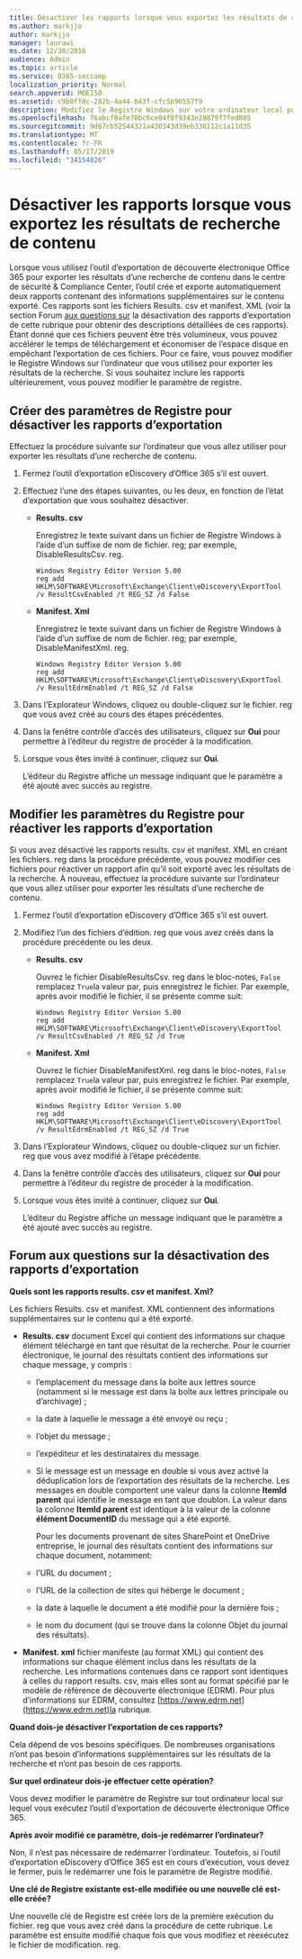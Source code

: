 ```yaml
---
title: Désactiver les rapports lorsque vous exportez les résultats de recherche de contenu
ms.author: markjjo
author: markjjo
manager: laurawi
ms.date: 12/30/2016
audience: Admin
ms.topic: article
ms.service: O365-seccomp
localization_priority: Normal
search.appverid: MOE150
ms.assetid: c9b0ff0c-282b-4a44-b43f-cfc5b96557f9
description: Modifiez le Registre Windows sur votre ordinateur local pour désactiver les rapports lorsque vous exportez les résultats d’une recherche de contenu à partir du centre de sécurité & conformité dans Office 365. La désactivation de ces rapports permet d’accélérer le temps de téléchargement et d’économiser de l’espace disque.
ms.openlocfilehash: f6abcf8afe70bc6ce04f0f9343e28879f7fed885
ms.sourcegitcommit: 9d67cb52544321a430343d39eb336112c1a11d35
ms.translationtype: MT
ms.contentlocale: fr-FR
ms.lasthandoff: 05/17/2019
ms.locfileid: "34154826"
---
```

# <a name="disable-reports-when-you-export-content-search-results"></a>Désactiver les rapports lorsque vous exportez les résultats de recherche de contenu

Lorsque vous utilisez l’outil d’exportation de découverte électronique Office 365 pour exporter les résultats d’une recherche de contenu dans le centre de sécurité & Compliance Center, l’outil crée et exporte automatiquement deux rapports contenant des informations supplémentaires sur le contenu exporté. Ces rapports sont les fichiers Results. csv et manifest. XML (voir la section Forum [aux questions sur](#frequently-asked-questions-about-disabling-export-reports) la désactivation des rapports d’exportation de cette rubrique pour obtenir des descriptions détaillées de ces rapports). Étant donné que ces fichiers peuvent être très volumineux, vous pouvez accélérer le temps de téléchargement et économiser de l’espace disque en empêchant l’exportation de ces fichiers. Pour ce faire, vous pouvez modifier le Registre Windows sur l’ordinateur que vous utilisez pour exporter les résultats de la recherche. Si vous souhaitez inclure les rapports ultérieurement, vous pouvez modifier le paramètre de registre. 
  
## <a name="create-registry-settings-to-disable-the-export-reports"></a>Créer des paramètres de Registre pour désactiver les rapports d’exportation

Effectuez la procédure suivante sur l’ordinateur que vous allez utiliser pour exporter les résultats d’une recherche de contenu.
  
1. Fermez l’outil d’exportation eDiscovery d’Office 365 s’il est ouvert.
    
2. Effectuez l’une des étapes suivantes, ou les deux, en fonction de l’état d’exportation que vous souhaitez désactiver.
    
    - **Results. csv**
    
      Enregistrez le texte suivant dans un fichier de Registre Windows à l’aide d’un suffixe de nom de fichier. reg; par exemple, DisableResultsCsv. reg.
    
      ```
      Windows Registry Editor Version 5.00
      reg add HKLM\SOFTWARE\Microsoft\Exchange\Client\eDiscovery\ExportTool /v ResultCsvEnabled /t REG_SZ /d False 
      ```

    - **Manifest. Xml**
    
      Enregistrez le texte suivant dans un fichier de Registre Windows à l’aide d’un suffixe de nom de fichier. reg; par exemple, DisableManifestXml. reg.
    
      ```
      Windows Registry Editor Version 5.00
      reg add HKLM\SOFTWARE\Microsoft\Exchange\Client\eDiscovery\ExportTool /v ResultEdrmEnabled /t REG_SZ /d False 
      ```

3. Dans l’Explorateur Windows, cliquez ou double-cliquez sur le fichier. reg que vous avez créé au cours des étapes précédentes.
    
4. Dans la fenêtre contrôle d’accès des utilisateurs, cliquez sur **Oui** pour permettre à l’éditeur du registre de procéder à la modification. 
    
5. Lorsque vous êtes invité à continuer, cliquez sur **Oui**.
    
    L’éditeur du Registre affiche un message indiquant que le paramètre a été ajouté avec succès au registre.
  
## <a name="edit-registry-settings-to-re-enable-the-export-reports"></a>Modifier les paramètres du Registre pour réactiver les rapports d’exportation

Si vous avez désactivé les rapports results. csv et manifest. XML en créant les fichiers. reg dans la procédure précédente, vous pouvez modifier ces fichiers pour réactiver un rapport afin qu’il soit exporté avec les résultats de la recherche. À nouveau, effectuez la procédure suivante sur l’ordinateur que vous allez utiliser pour exporter les résultats d’une recherche de contenu.
  
1. Fermez l’outil d’exportation eDiscovery d’Office 365 s’il est ouvert.
    
2. Modifiez l’un des fichiers d’édition. reg que vous avez créés dans la procédure précédente ou les deux.
    
    - **Results. csv**
    
        Ouvrez le fichier DisableResultsCsv. reg dans le bloc-notes, `False` remplacez `True`la valeur par, puis enregistrez le fichier. Par exemple, après avoir modifié le fichier, il se présente comme suit:
    
        ```
        Windows Registry Editor Version 5.00
      reg add HKLM\SOFTWARE\Microsoft\Exchange\Client\eDiscovery\ExportTool /v ResultCsvEnabled /t REG_SZ /d True
        ```

    - **Manifest. Xml**
    
        Ouvrez le fichier DisableManifestXml. reg dans le bloc-notes, `False` remplacez `True`la valeur par, puis enregistrez le fichier. Par exemple, après avoir modifié le fichier, il se présente comme suit:
    
      ```
      Windows Registry Editor Version 5.00
      reg add HKLM\SOFTWARE\Microsoft\Exchange\Client\eDiscovery\ExportTool /v ResultEdrmEnabled /t REG_SZ /d True
      ```

3. Dans l’Explorateur Windows, cliquez ou double-cliquez sur un fichier. reg que vous avez modifié à l’étape précédente.
    
4. Dans la fenêtre contrôle d’accès des utilisateurs, cliquez sur **Oui** pour permettre à l’éditeur du registre de procéder à la modification. 
    
5. Lorsque vous êtes invité à continuer, cliquez sur **Oui**.
    
    L’éditeur du Registre affiche un message indiquant que le paramètre a été ajouté avec succès au registre.
  
## <a name="frequently-asked-questions-about-disabling-export-reports"></a>Forum aux questions sur la désactivation des rapports d’exportation
<a name="faqs"> </a>

 **Quels sont les rapports results. csv et manifest. Xml?**
  
Les fichiers Results. csv et manifest. XML contiennent des informations supplémentaires sur le contenu qui a été exporté.
  
- **Results. csv** document Excel qui contient des informations sur chaque élément téléchargé en tant que résultat de la recherche. Pour le courrier électronique, le journal des résultats contient des informations sur chaque message, y compris : 
    
  - l’emplacement du message dans la boîte aux lettres source (notamment si le message est dans la boîte aux lettres principale ou d’archivage) ;
    
  - la date à laquelle le message a été envoyé ou reçu ;
    
  - l’objet du message ;
    
  - l’expéditeur et les destinataires du message.
    
  - Si le message est un message en double si vous avez activé la déduplication lors de l’exportation des résultats de la recherche. Les messages en double comportent une valeur dans la colonne **ItemId parent** qui identifie le message en tant que doublon. La valeur dans la colonne **ItemId parent** est identique à la valeur de la colonne **élément DocumentID** du message qui a été exporté. 
    
    Pour les documents provenant de sites SharePoint et OneDrive entreprise, le journal des résultats contient des informations sur chaque document, notamment:
    
  - l’URL du document ;
    
  - l’URL de la collection de sites qui héberge le document ;
    
  - la date à laquelle le document a été modifié pour la dernière fois ;
    
  - le nom du document (qui se trouve dans la colonne Objet du journal des résultats).
    
- **Manifest. xml** fichier manifeste (au format XML) qui contient des informations sur chaque élément inclus dans les résultats de la recherche. Les informations contenues dans ce rapport sont identiques à celles du rapport results. csv, mais elles sont au format spécifié par le modèle de référence de découverte électronique (EDRM). Pour plus d’informations sur EDRM, consultez [https://www.edrm.net](https://www.edrm.net)la rubrique.
    
 **Quand dois-je désactiver l’exportation de ces rapports?**
  
Cela dépend de vos besoins spécifiques. De nombreuses organisations n’ont pas besoin d’informations supplémentaires sur les résultats de la recherche et n’ont pas besoin de ces rapports.
  
 **Sur quel ordinateur dois-je effectuer cette opération?**
  
 Vous devez modifier le paramètre de Registre sur tout ordinateur local sur lequel vous exécutez l’outil d’exportation de découverte électronique Office 365. 
  
 **Après avoir modifié ce paramètre, dois-je redémarrer l’ordinateur?**
  
Non, il n’est pas nécessaire de redémarrer l’ordinateur. Toutefois, si l’outil d’exportation eDiscovery d’Office 365 est en cours d’exécution, vous devez le fermer, puis le redémarrer une fois le paramètre de Registre modifié.
  
 **Une clé de Registre existante est-elle modifiée ou une nouvelle clé est-elle créée?**
  
Une nouvelle clé de Registre est créée lors de la première exécution du fichier. reg que vous avez créé dans la procédure de cette rubrique. Le paramètre est ensuite modifié chaque fois que vous modifiez et réexécutez le fichier de modification. reg.
